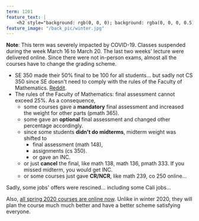 ```yaml
---
term: 1201
feature_text: |
    <h2 style="background: rgb(0, 0, 0); background: rgba(0, 0, 0, 0.5); color: #FDD54F; padding: 10px;">Winter 2020</h2>
feature_image: "/back_pic/winter.jpg"
---
```

**Note**: This term was severely impacted by COVID-19. Classes suspended during the week March 16 to March 20. The last two weeks' lecture
were delivered online. Since there were not in-person exams, almost all the courses have to change the grading scheme.
- SE 350 made their 50% final to be 100 for all students... but sadly not CS 350 since SE doesn't need to comply with the rules of the Faculty of Mathematics. [Reddit](https://www.reddit.com/r/uwaterloo/comments/fky8qw/se_350_automatic_100_on_50_final_cs_350_possible/).
- The rules of the Faculty of Mathematics: final assessment cannot exceed 25%. As a consequence,
    - some courses gave a **mandatory** final assessment and increased the weight for other parts (pmath 365).
    - some gave an **optional** final assessment and changed other percentage accordingly.
    - since some students **didn't do midterms**, midterm weight was shifted to
        - final assessment (math 148),
        - assignments (cs 350).
        - or gave an INC.
    - or just **cancel** the final, like math 138, math 136, pmath 333. If you missed midterm, you would get INC.
    - or some courses just gave **CR/NCR**, like math 239, co 250 online...

Sadly, some jobs' offers were rescined... including some Cali jobs...

Also, [all spring 2020 courses are online now](https://uwaterloo.ca/coronavirus/news/spring-2020-classes-online-only). Unlike in winter 2020, they will plan the course much much better and have a better scheme satisfying everyone.
